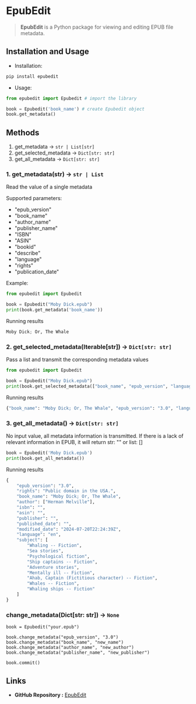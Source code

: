 <!--
 * @Date: 2024-07-18 21:44:17
 * @LastEditors: youyu 2000601104@cjlu.edu.cn
 * @LastEditTime: 2024-07-22 23:47:12
-->
# EpubEdit

> **EpubEdit** is a Python package for viewing and editing EPUB file metadata.

## Installation and Usage

* Installation:

``` Python
pip install epubedit
```

* Usage:

``` Python
from epubedit import Epubedit # import the library

book = Epubedit('book_name') # create Epubedit object 
book.get_metadata() 
```

## Methods

1. get_metadata -> `str | List[str]`
2. get_selected_metadata -> `Dict[str: str]`
3. get_all_metadata -> `Dict[str: str]`

  ### 1. get_metadata(str) -> `str | List`

  Read the value of a single metadata 
  
  Supported parameters:

  - "epub_version"
  - "book_name"
  - "author_name"
  - "publisher_name"
  - "ISBN"
  - "ASIN"
  - "bookid"
  - "describe"
  - "language"
  - "rights"
  - "publication_date"
            

  Example:
  
  ``` Python
  from epubedit import Epubedit
  
  book = Epubedit("Moby Dick.epub")
  print(book.get_metadata('book_name'))
  ```

  Running results
  
  ```Python
  Moby Dick; Or, The Whale
  ```
  ### 2. get_selected_metadata(Iterable[str]) -> `Dict[str: str]`
  
  Pass a list and transmit the corresponding metadata values
  
  ``` Python
  from epubedit import Epubedit
  
  book = Epubedit("Moby Dick.epub")
  print(book.get_selected_metadata(["book_name", "epub_version", "language"]))
  ```
  
  Running results
  
  ```Python
  {"book_name": "Moby Dick; Or, The Whale", "epub_version": "3.0", "language": "en"}
  ```

### 3. get_all_metadata() -> `Dict[str: str]`

No input value, all metadata information is transmitted. If there is a lack of relevant information in EPUB, it will return str: "" or list: []

``` Python
book = Epubedit('Moby Dick.epub')
print(book.get_all_metadata())
```

Running results

```Python
{
    "epub_version": "3.0",
    "rights": "Public domain in the USA.",
    "book_name": "Moby Dick; Or, The Whale",
    "author": ["Herman Melville"],
    "isbn": "",
    "asin": "",
    "publisher": "",
    "published_date": "",
    "modified_date": "2024-07-20T22:24:39Z",
    "language": "en",
    "subject": [
        "Whaling -- Fiction",
        "Sea stories",
        "Psychological fiction",
        "Ship captains -- Fiction",
        "Adventure stories",
        "Mentally ill -- Fiction",
        "Ahab, Captain (Fictitious character) -- Fiction",
        "Whales -- Fiction",
        "Whaling ships -- Fiction"
    ]
}
```

### change_metadata(Dict[str: str]) -> `None`

```
book = Epubedit("your.epub")

book.change_metadata("epub_version", "3.0")
book.change_metadata("book_name", "new_name")
book.change_metadata("author_name", "new_author")
book.change_metadata("publisher_name", "new_publisher")

book.commit()
```

## Links

* **GitHub Repository :** [EpubEdit](https://github.com/childeyouyu/epubedit)
